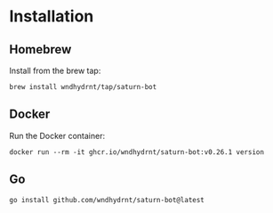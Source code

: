 # Installation

## Homebrew

Install from the brew tap:

```shell
brew install wndhydrnt/tap/saturn-bot
```

## Docker

Run the Docker container:

<!-- x-release-please-start-version -->

```shell
docker run --rm -it ghcr.io/wndhydrnt/saturn-bot:v0.26.1 version
```

<!-- x-release-please-end -->

## Go

```shell
go install github.com/wndhydrnt/saturn-bot@latest
```
